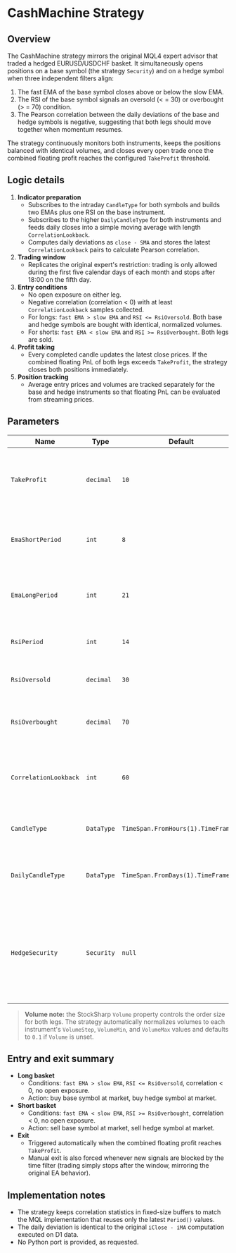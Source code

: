 # CashMachine Strategy

## Overview
The CashMachine strategy mirrors the original MQL4 expert advisor that traded a hedged EURUSD/USDCHF basket. It simultaneously opens positions on a base symbol (the strategy `Security`) and on a hedge symbol when three independent filters align:

1. The fast EMA of the base symbol closes above or below the slow EMA.
2. The RSI of the base symbol signals an oversold (< = 30) or overbought (> = 70) condition.
3. The Pearson correlation between the daily deviations of the base and hedge symbols is negative, suggesting that both legs should move together when momentum resumes.

The strategy continuously monitors both instruments, keeps the positions balanced with identical volumes, and closes every open trade once the combined floating profit reaches the configured `TakeProfit` threshold.

## Logic details
1. **Indicator preparation**
   - Subscribes to the intraday `CandleType` for both symbols and builds two EMAs plus one RSI on the base instrument.
   - Subscribes to the higher `DailyCandleType` for both instruments and feeds daily closes into a simple moving average with length `CorrelationLookback`.
   - Computes daily deviations as `close - SMA` and stores the latest `CorrelationLookback` pairs to calculate Pearson correlation.
2. **Trading window**
   - Replicates the original expert's restriction: trading is only allowed during the first five calendar days of each month and stops after 18:00 on the fifth day.
3. **Entry conditions**
   - No open exposure on either leg.
   - Negative correlation (correlation < 0) with at least `CorrelationLookback` samples collected.
   - For longs: `fast EMA > slow EMA` and `RSI <= RsiOversold`. Both base and hedge symbols are bought with identical, normalized volumes.
   - For shorts: `fast EMA < slow EMA` and `RSI >= RsiOverbought`. Both legs are sold.
4. **Profit taking**
   - Every completed candle updates the latest close prices. If the combined floating PnL of both legs exceeds `TakeProfit`, the strategy closes both positions immediately.
5. **Position tracking**
   - Average entry prices and volumes are tracked separately for the base and hedge instruments so that floating PnL can be evaluated from streaming prices.

## Parameters
| Name | Type | Default | Description |
| --- | --- | --- | --- |
| `TakeProfit` | `decimal` | `10` | Total floating profit (base + hedge) that triggers liquidation of both legs. |
| `EmaShortPeriod` | `int` | `8` | Length of the fast EMA calculated on the base symbol. |
| `EmaLongPeriod` | `int` | `21` | Length of the slow EMA calculated on the base symbol. |
| `RsiPeriod` | `int` | `14` | RSI period for the momentum filter. |
| `RsiOversold` | `decimal` | `30` | RSI threshold that allows long entries. |
| `RsiOverbought` | `decimal` | `70` | RSI threshold that allows short entries. |
| `CorrelationLookback` | `int` | `60` | Number of daily deviation pairs used for the Pearson correlation. |
| `CandleType` | `DataType` | `TimeSpan.FromHours(1).TimeFrame()` | Intraday candles for EMA/RSI calculations. |
| `DailyCandleType` | `DataType` | `TimeSpan.FromDays(1).TimeFrame()` | Higher timeframe used to build the correlation statistics. |
| `HedgeSecurity` | `Security` | `null` | Second instrument traded alongside the base symbol. Must be provided before starting the strategy. |

> **Volume note:** the StockSharp `Volume` property controls the order size for both legs. The strategy automatically normalizes volumes to each instrument's `VolumeStep`, `VolumeMin`, and `VolumeMax` values and defaults to `0.1` if `Volume` is unset.

## Entry and exit summary
- **Long basket**
  - Conditions: `fast EMA > slow EMA`, `RSI <= RsiOversold`, correlation < 0, no open exposure.
  - Action: buy base symbol at market, buy hedge symbol at market.
- **Short basket**
  - Conditions: `fast EMA < slow EMA`, `RSI >= RsiOverbought`, correlation < 0, no open exposure.
  - Action: sell base symbol at market, sell hedge symbol at market.
- **Exit**
  - Triggered automatically when the combined floating profit reaches `TakeProfit`.
  - Manual exit is also forced whenever new signals are blocked by the time filter (trading simply stops after the window, mirroring the original EA behavior).

## Implementation notes
- The strategy keeps correlation statistics in fixed-size buffers to match the MQL implementation that reuses only the latest `Period()` values.
- The daily deviation is identical to the original `iClose - iMA` computation executed on D1 data.
- No Python port is provided, as requested.
